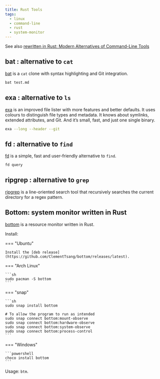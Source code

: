 ```yaml
---
title: Rust Tools
tags:
  - linux
  - command-line
  - rust
  - system-monitor
---
```


See also [rewritten in Rust: Modern Alternatives of Command-Line Tools](https://zaiste.net/posts/shell-commands-rust/)

## bat : alternative to `cat`

[bat](https://github.com/sharkdp/bat) is a `cat` clone with syntax highlighting and Git integration.

```sh
bat test.md
```

## exa : alternative to `ls`

[exa](https://github.com/ogham/exa) is an improved file lister with more features and better defaults. It uses colours to distinguish file types and metadata. It knows about symlinks, extended attributes, and Git. And it’s small, fast, and just one single binary.

```sh
exa --long --header --git
```

## fd : alternative to `find`

[fd](https://github.com/sharkdp/fd) is a simple, fast and user-friendly alternative to `find`.

```sh
fd query
```

## ripgrep : alternative to `grep`

[ripgrep](https://github.com/BurntSushi/ripgrep) is a line-oriented search tool that recursively searches the current directory for a regex pattern.

## Bottom: system monitor written in Rust

[bottom](https://github.com/clementtsang/bottom) is a resource monitor written in Rust.

Install:

=== "Ubuntu"

    Install the [deb release](https://github.com/ClementTsang/bottom/releases/latest).

=== "Arch Linux"

    ```sh
    sudo pacman -S bottom
    ```

=== "snap"

    ```sh
    sudo snap install bottom

    # To allow the program to run as intended
    sudo snap connect bottom:mount-observe
    sudo snap connect bottom:hardware-observe
    sudo snap connect bottom:system-observe
    sudo snap connect bottom:process-control
    ```

=== "Windows"

    ```powershell
    choco install bottom
    ```

Usage: `btm`.
